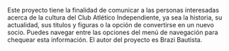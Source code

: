 Este proyecto tiene la finalidad de comunicar a las personas interesadas acerca de la cultura del Club Atlético Independiente, ya sea la historia, su actualidad, sus titulos y figuras o la opción de convertirse en un nuevo socio. Puedes navegar entre las opciones del menú de navegación para chequear esta información. El autor del proyecto es Brazi Bautista.
